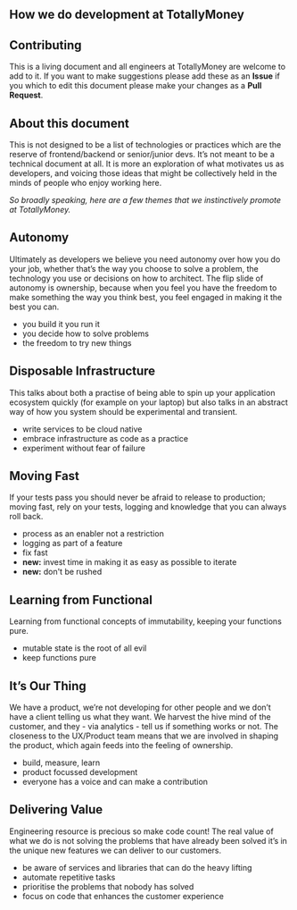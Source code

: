 ## How we do development at TotallyMoney

## Contributing

This is a living document and all engineers at TotallyMoney are welcome to add to it. If you want to make suggestions please add these as an **Issue** if you which to edit this document please make your changes as a **Pull Request**.

## About this document

This is not designed to be a list of technologies or practices which are the reserve of frontend/backend or senior/junior devs. It’s not meant to be a technical document at all.
It is more an exploration of what motivates us as developers, and voicing those ideas that might be collectively held in the minds of people who enjoy working here.

_So broadly speaking, here are a few themes that we instinctively promote at TotallyMoney._

## Autonomy

Ultimately as developers we believe you need autonomy over how you do your job, whether that’s the way you choose to solve a problem, the technology you use or decisions on how to architect. The flip slide of autonomy is ownership, because when you feel you have the freedom to make something the way you think best, you feel engaged in making it the best you can.

- you build it you run it
- you decide how to solve problems
- the freedom to try new things

## Disposable Infrastructure

This talks about both a practise of being able to spin up your application ecosystem quickly (for example on your laptop) but also talks in an abstract way of how you system should be experimental and transient.

- write services to be cloud native
- embrace infrastructure as code as a practice
- experiment without fear of failure

## Moving Fast

If your tests pass you should never be afraid to release to production; moving fast, rely on your tests, logging and knowledge that you can always roll back.

- process as an enabler not a restriction
- logging as part of a feature
- fix fast
- **new:** invest time in making it as easy as possible to iterate
- **new:** don't be rushed

## Learning from Functional

Learning from functional concepts of immutability, keeping your functions pure.

- mutable state is the root of all evil
- keep functions pure

## It’s Our Thing

We have a product, we’re not developing for other people and we don’t have a client telling us what they want. We harvest the hive mind of the customer, and they - via analytics - tell us if something works or not. The closeness to the UX/Product team means that we are involved in shaping the product, which again feeds into the feeling of ownership.

- build, measure, learn
- product focussed development
- everyone has a voice and can make a contribution

## Delivering Value

Engineering resource is precious so make code count! The real value of what we do is not solving the problems that have already been solved it’s in the unique new features we can deliver to our customers.

- be aware of services and libraries that can do the heavy lifting
- automate repetitive tasks
- prioritise the problems that nobody has solved
- focus on code that enhances the customer experience
